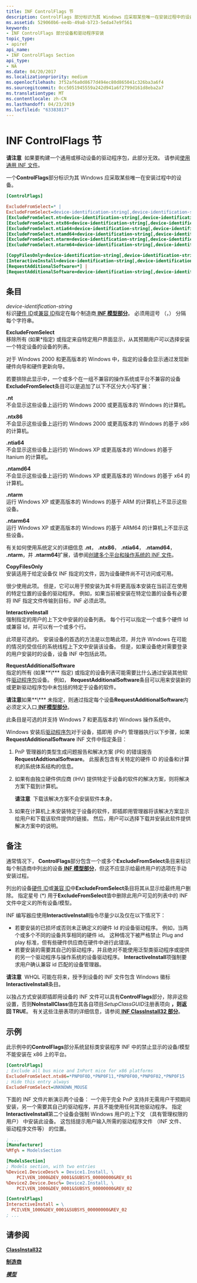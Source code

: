 ```yaml
---
title: INF ControlFlags 节
description: ControlFlags 部分标识为其 Windows 应采取某些唯一在安装过程中的设备。
ms.assetid: 529060b6-ee4b-49a8-b723-5eda47e9f561
keywords:
- INF ControlFlags 部分设备和驱动程序安装
topic_type:
- apiref
api_name:
- INF ControlFlags Section
api_type:
- NA
ms.date: 04/20/2017
ms.localizationpriority: medium
ms.openlocfilehash: 3f52af6a0d8677d494ec80d865041c326ba3a6f4
ms.sourcegitcommit: 0cc5051945559a242d941a6f2799d161d8eba2a7
ms.translationtype: MT
ms.contentlocale: zh-CN
ms.lasthandoff: 04/23/2019
ms.locfileid: "63383817"
---
```

# <a name="inf-controlflags-section"></a>INF ControlFlags 节


**请注意**  如果要构建一个通用或移动设备的驱动程序包，此部分无效。 请参阅[使用通用 INF 文件](using-a-universal-inf-file.md)。

 

一个**ControlFlags**部分标识为其 Windows 应采取某些唯一在安装过程中的设备。

```ini
[ControlFlags]

ExcludeFromSelect=* | 
ExcludeFromSelect=device-identification-string[,device-identification-string] ...] | 
[ExcludeFromSelect.nt=device-identification-string[,device-identification-string] ...] | 
[ExcludeFromSelect.ntx86=device-identification-string[,device-identification-string] ...] | 
[ExcludeFromSelect.ntia64=device-identification-string[,device-identification-string] ...]  |  (Windows XP and later versions of Windows)
[ExcludeFromSelect.ntamd64=device-identification-string[,device-identification-string] ...]  |  (Windows XP and later versions of Windows)
[ExcludeFromSelect.ntarm=device-identification-string[,device-identification-string] ...]  |  (Windows XP and later versions of Windows)
[ExcludeFromSelect.ntarm64=device-identification-string[,device-identification-string] ...]  |  (Windows XP and later versions of Windows)

[CopyFilesOnly=device-identification-string[,device-identification-string] ...]
[InteractiveInstall=device-identification-string[,device-identification-string] ... ]
[RequestAdditionalSoftware=*] | 
[RequestAdditionalSoftware=device-identification-string[,device-identification-string] ...]  (Windows 7 and later versions of Windows)
```

## <a name="entries"></a>条目


<a href="" id="device-identification-string"></a>*device-identification-string*  
标识[硬件 ID](hardware-ids.md)或[兼容 ID](compatible-ids.md)指定在每个制造商[ **INF 模型部分**](inf-models-section.md)。 必须用逗号 （，） 分隔每个字符串。

<a href="" id="excludefromselect"></a>**ExcludeFromSelect**  
移除所有 (如果\*指定) 或指定来自特定用户界面显示，从其预期用户可以选择安装一个特定设备的设备的列表。

对于 Windows 2000 和更高版本的 Windows 中，指定的设备会显示通过发现新硬件向导和硬件更新向导。

若要排除此显示中，一个或多个在一组不兼容的操作系统或平台不兼容的设备**ExcludeFromSelect**条目可以是追加了以下不区分大小写扩展：

<a href="" id="-nt"></a>**.nt**  
不会显示这些设备上运行的 Windows 2000 或更高版本的 Windows 的计算机。

<a href="" id="-ntx86-"></a>**.ntx86**   
不会显示这些设备上运行的 Windows 2000 或更高版本的 Windows 的基于 x86 的计算机。

<a href="" id="-ntia64--"></a>**.ntia64**   
不会显示这些设备上运行的 Windows XP 或更高版本的 Windows 的基于 Itanium 的计算机。

<a href="" id="-ntamd64"></a>**.ntamd64**  
不会显示这些设备上运行的 Windows XP 或更高版本的 Windows 的基于 x64 的计算机。

<a href="" id="-ntarm"></a>**.ntarm**  
运行 Windows XP 或更高版本的 Windows 的基于 ARM 的计算机上不显示这些设备。

<a href="" id="-ntarm64"></a>**.ntarm64**  
运行 Windows XP 或更高版本的 Windows 的基于 ARM64 的计算机上不显示这些设备。



有关如何使用系统定义的详细信息 **.nt**， **.ntx86**， **.ntia64**， **.ntamd64**， **.ntarm**，并 **.ntarm64**扩展，请参阅[创建多个平台和操作系统的 INF 文件](creating-inf-files-for-multiple-platforms-and-operating-systems.md)。

<a href="" id="copyfilesonly"></a>**CopyFilesOnly**  
安装适用于给定设备仅 INF 指定的文件，因为设备硬件尚不可访问或可用。

很少使用此项。 但是，它可以用于预安装为其卡将更高版本安装在当前正在使用的特定位置的设备的驱动程序。 例如，如果当前被安装在特定位置的设备有必要将 INF 指定文件传输到目标，INF 必须此项。

<a href="" id="interactiveinstall"></a>**InteractiveInstall**  
强制指定的用户的上下文中安装的设备列表。 每个行可以指定一个或多个硬件 Id 或兼容 Id，并可以有一个或多个行。

此项是可选的。 安装设备的首选的方法是以忽略此项，并允许 Windows 在可能的情况的受信任的系统线程上下文中安装该设备。 但是，如果设备绝对需要登录的用户安装时的设备，设备 INF 中包括此项。

<a href="" id="requestadditionalsoftware"></a>**RequestAdditionalSoftware**  
指定的所有 (如果**\\*** 指定) 或指定的设备列表可能需要比什么通过安装其他软件[驱动程序包](driver-packages.md)设备。 例如， **RequestAdditionalSoftware**条目可以用来安装新的或更新驱动程序包中未包括的特定于设备的软件。

**请注意**如果**\\*** 未指定，则通过指定每个设备**RequestAdditionalSoftware**内必须定义入口[ **INF模型部分**](inf-models-section.md)。

 

此条目是可选的并支持 Windows 7 和更高版本的 Windows 操作系统中。

Windows 安装后[驱动程序包](driver-packages.md)对于设备，插即用 (PnP) 管理器执行以下步骤，如果**RequestAdditionalSoftware** INF 文件中指定条目：

1.  PnP 管理器的类型生成问题报告和解决方案 (PR) 的错误报告**RequestAddtionalSoftware**。 此报表包含有关特定的硬件 ID 的设备和计算机的系统体系结构的信息。
2.  如果有由独立硬件供应商 (IHV) 提供特定于设备的软件的解决方案，则将解决方案下载到计算机。

    **请注意**  下载该解决方案不会安装软件本身。

     

3.  如果在计算机上未安装特定于设备的软件，即插即用管理器将该解决方案显示给用户和下载该软件提供的链接。 然后，用户可以选择下载并安装此软件提供解决方案中的说明。

<a name="remarks"></a>备注
-------

通常情况下， **ControlFlags**部分包含一个或多个**ExcludeFromSelect**条目来标识每个制造商中列出的设备[ **INF 模型部分**](inf-models-section.md)，但这不应显示给最终用户的选项在手动安装过程。

列出的设备[硬件 ID](hardware-ids.md)或[兼容 ID](compatible-ids.md)中**ExcludeFromSelect**条目将其从显示给最终用户删除。 指定星号 (\*) 用于**ExcludeFromSelect**值中删除此用户可见的列表中的 INF 文件中定义的所有设备/模型。

INF 编写器应使用**InteractiveInstall**指令尽量少以及仅在以下情况下：

-   若要安装的已损坏或否则未正确定义的硬件 Id 的设备驱动程序。 例如，当两个或多个不同的设备共享相同的硬件 id。 这种情况下被严格禁止 Plug and play 标准，但有些硬件供应商在硬件中进行此错误。
-   若要安装的需要其自己的驱动程序，并且绝对不能使用泛型类驱动程序或提供的另一个驱动程序与操作系统的设备驱动程序。 **InteractiveInstall**项强制要求用户确认兼容 id 匹配的设备管理器。

**请注意**  WHQL 可能在将来，授予到设备的 INF 文件包含 Windows 徽标**InteractiveInstall**条目。

 

以独占方式安装即插即用设备的 INF 文件可以具有**ControlFlags**部分，除非这些设置，否则**NoInstallClass**值在其各自项目*SetupClassGUID*注册表项向 **，则返回 TRUE**。 有关这些注册表项的详细信息，请参阅[ **INF ClassInstall32 部分**](inf-classinstall32-section.md)。

<a name="examples"></a>示例
--------

此示例中的**ControlFlags**部分系统鼠标类安装程序 INF 中的禁止显示的设备/模型不能安装在 x86 上的平台。

```ini
[ControlFlags]
; Exclude all bus mice and InPort mice for x86 platforms
ExcludeFromSelect.ntx86=*PNP0F0D,*PNP0F11,*PNP0F00,*PNP0F02,*PNP0F15
; Hide this entry always
ExcludeFromSelect=UNKNOWN_MOUSE
```

下面的 INF 文件片断演示两个设备： 一个用于完全 PnP 支持并无需用户干预期间安装，另一个需要其自己的驱动程序，并且不能使用任何其他驱动程序。 指定**InteractiveInstall**第二个设备会强制 Windows 用户的上下文 （具有管理权限的用户） 中安装此设备。 这包括提示用户输入所需的驱动程序文件 （INF 文件、 驱动程序文件等） 的位置。

```ini
; ...
[Manufacturer]
%Mfg% = ModelsSection

[ModelsSection]
; Models section, with two entries
%Device1.DeviceDesc% = Device1.Install, \
    PCI\VEN_1000&DEV_0001&SUBSYS_00000000&REV_01
%Device2.Device.Desc%= Device2.Install, \
    PCI\VEN_1000&DEV_0001&SUBSYS_00000000&REV_02

[ControlFlags]
InteractiveInstall = \
  PCI\VEN_1000&DEV_0001&SUBSYS_00000000&REV_02
; ...
```

## <a name="see-also"></a>请参阅


[**ClassInstall32**](inf-classinstall32-section.md)

[**制造商**](inf-manufacturer-section.md)

[***模型***](inf-models-section.md)

 

 






